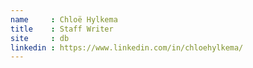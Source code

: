 ```yaml
---
name     : Chloë Hylkema
title    : Staff Writer
site     : db
linkedin : https://www.linkedin.com/in/chloehylkema/
---
```


